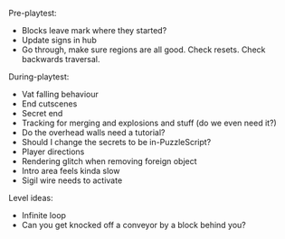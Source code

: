 Pre-playtest:
- Blocks leave mark where they started?
- Update signs in hub
- Go through, make sure regions are all good. Check resets. Check backwards traversal.

During-playtest:
- Vat falling behaviour
- End cutscenes
- Secret end
- Tracking for merging and explosions and stuff (do we even need it?)
- Do the overhead walls need a tutorial?
- Should I change the secrets to be in-PuzzleScript?
- Player directions
- Rendering glitch when removing foreign object
- Intro area feels kinda slow
- Sigil wire needs to activate


Level ideas:
- Infinite loop
- Can you get knocked off a conveyor by a block behind you?
